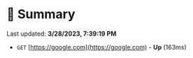 # 📖 Summary
Last updated: **3/28/2023, 7:39:19 PM**

- `GET` [https://google.com](https://google.com) - **Up** (163ms)

